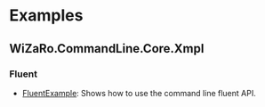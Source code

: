 ﻿# Examples
<!--This file lets the people know what examples are in the project.-->
## WiZaRo.CommandLine.Core.Xmpl
### Fluent
  - [FluentExample](./Core.Xmpl/Fluent/FluentExample.cs): Shows how to use the command line fluent API.